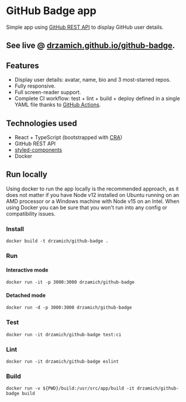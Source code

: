 # GitHub Badge app
Simple app using [GitHub REST API](https://docs.github.com/en/free-pro-team@latest/rest) to display GitHub user details.

## See live @ [drzamich.github.io/github-badge](https://drzamich.github.io/github-badge/).
## Features
* Display user details: avatar, name, bio and 3 most-starred repos.
* Fully responsive.
* Full screen-reader support.
* Complete CI workflow: test + lint + build + deploy defined in a single YAML file thanks to [GitHub Actions](https://docs.github.com/en/free-pro-team@latest/actions).
## Technologies used
* React + TypeScript (bootstrapped with [CRA](https://create-react-app.dev/))
* GitHub REST API
* [styled-components](https://styled-components.com/)
* Docker

## Run locally
Using docker to run the app locally is the recommended approach, as it does not matter if you have Node v12 installed on Ubuntu running on an AMD processor or a Windows machine with Node v15 on an Intel. When using Docker you can be sure that you won't run into any config or compatibility issues.
### Install
```
docker build -t drzamich/github-badge .
```
### Run
#### Interactive mode
```
docker run -it -p 3000:3000 drzamich/github-badge
```

#### Detached mode
```
docker run -d -p 3000:3000 drzamich/github-badge
```
### Test
```
docker run -it drzamich/github-badge test:ci
```

### Lint
```
docker run -it drzamich/github-badge eslint
```

### Build
```
docker run -v ${PWD}/build:/usr/src/app/build -it drzamich/github-badge build
```
